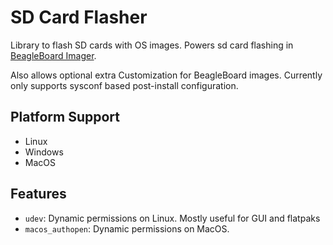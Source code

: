 # SD Card Flasher

Library to flash SD cards with OS images. Powers sd card flashing in [BeagleBoard Imager](https://openbeagle.org/ayush1325/bb-imager-rs).

Also allows optional extra Customization for BeagleBoard images. Currently only supports sysconf based post-install configuration.

## Platform Support

- Linux
- Windows
- MacOS

## Features

- `udev`: Dynamic permissions on Linux. Mostly useful for GUI and flatpaks
- `macos_authopen`: Dynamic permissions on MacOS.
